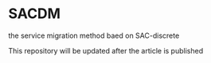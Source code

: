 # SACDM
the service migration method baed on SAC-discrete

This repository will be updated after the article is published

